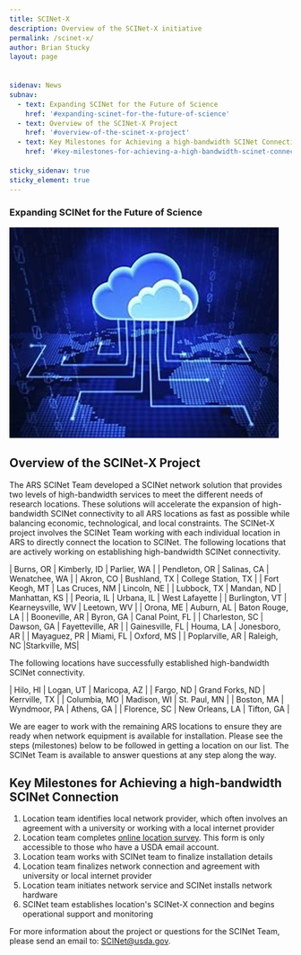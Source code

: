 ```yaml
---
title: SCINet-X
description: Overview of the SCINet-X initiative
permalink: /scinet-x/
author: Brian Stucky
layout: page

 
sidenav: News
subnav:
  - text: Expanding SCINet for the Future of Science
    href: '#expanding-scinet-for-the-future-of-science'
  - text: Overview of the SCINet-X Project
    href: '#overview-of-the-scinet-x-project'
  - text: Key Milestones for Achieving a high-bandwidth SCINet Connection
    href: '#key-milestones-for-achieving-a-high-bandwidth-scinet-connection'

sticky_sidenav: true
sticky_element: true
---
```


### Expanding SCINet for the Future of Science

![SCINet-X visualization](/assets/img/scinet-x-visualization.jpg)

## Overview of the SCINet-X Project

The ARS SCINet Team developed a SCINet network solution that provides two levels of high-bandwidth services to meet the different needs of research locations.  These solutions will accelerate the expansion of high-bandwidth SCINet connectivity to all ARS locations as fast as possible while balancing economic, technological, and local constraints.  The SCINet-X project involves the SCINet Team working with each individual location in ARS to directly connect the location to SCINet.  The following locations that are actively working on establishing high-bandwidth SCINet connectivity. 


| Burns, OR | Kimberly, ID | Parlier, WA |
| Pendleton, OR | Salinas, CA | Wenatchee, WA |
| Akron, CO | Bushland, TX | College Station, TX |
| Fort Keogh, MT | Las Cruces, NM | Lincoln, NE |
| Lubbock, TX | Mandan, ND | Manhattan, KS |
| Peoria, IL | Urbana, IL | West Lafayette |
| Burlington, VT | Kearneysville, WV | Leetown, WV |
| Orona, ME | Auburn, AL | Baton Rouge, LA |
| Booneville, AR | Byron, GA | Canal Point, FL |
| Charleston, SC | Dawson, GA | Fayetteville, AR |
| Gainesville, FL | Houma, LA | Jonesboro, AR |
| Mayaguez, PR | Miami, FL | Oxford, MS |
| Poplarville, AR | Raleigh, NC |Starkville, MS|


The following locations have successfully established high-bandwidth SCINet connectivity.


| Hilo, HI | Logan, UT | Maricopa, AZ |
| Fargo, ND | Grand Forks, ND | Kerrville, TX |
| Columbia, MO | Madison, WI | St. Paul, MN |
| Boston, MA | Wyndmoor, PA | Athens, GA |
| Florence, SC | New Orleans, LA | Tifton, GA |


We are eager to work with the remaining ARS locations to ensure they are ready when network equipment is available for installation. Please see the steps (milestones) below to be followed in getting a location on our list. The SCINet Team is available to answer questions at any step along the way. 


## Key Milestones for Achieving a high-bandwidth SCINet Connection

1. Location team identifies local network provider, which often involves an agreement with a university or working with a local internet provider
1. Location team completes [online location survey](https://forms.office.com/g/wcLFzhV73h). This form is only accessible to those who have a USDA email account.
1. Location team works with SCINet team to finalize installation details
1. Location team finalizes network connection and agreement with university or local internet provider
1. Location team initiates network service and SCINet installs network hardware
1. SCINet team establishes location's SCINet-X connection and begins operational support and monitoring

For more information about the project or questions for the SCINet Team, please send an email to: [SCINet@usda.gov](mailto:SCINet@usda.gov).

